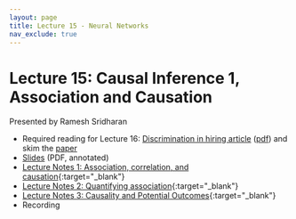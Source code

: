 ```yaml
---
layout: page
title: Lecture 15 - Neural Networks
nav_exclude: true
---
```


# Lecture 15: Causal Inference 1, Association and Causation

Presented by Ramesh Sridharan

- Required reading for Lecture 16:  [Discrimination in hiring article](https://www.nytimes.com/2021/07/29/business/economy/hiring-racial-discrimination.html) ([pdf](https://drive.google.com/file/d/1oocOtWYRsrFS_CEzeSm_t3mlBqdHKUmw/view?usp=sharing)) and skim the [paper](https://www.nber.org/papers/w29053)
- [Slides](https://docs.google.com/presentation/d/1mc6izMxf7BsHJOc_Is5pLyPoeQBSbfgjxsZRsEALlYQ/edit?usp=sharing) (PDF, annotated)
- [Lecture Notes 1: Association, correlation, and causation](https://data102.datahub.berkeley.edu/hub/user-redirect/git-pull?repo=https%3A%2F%2Fgithub.com%2Fds-102%2Ffa23-materials&urlpath=tree%2Ffa23-materials%2Flecture%2Flecture15%2F01_association_correlation_causation.ipynb&branch=main){:target="_blank"}
- [Lecture Notes 2: Quantifying association](https://data102.datahub.berkeley.edu/hub/user-redirect/git-pull?repo=https%3A%2F%2Fgithub.com%2Fds-102%2Ffa23-materials&urlpath=tree%2Ffa23-materials%2Flecture%2Flecture15%2F02_quantifying_association.ipynb&branch=main){:target="_blank"}
- [Lecture Notes 3: Causality and Potential Outcomes](https://data102.datahub.berkeley.edu/hub/user-redirect/git-pull?repo=https%3A%2F%2Fgithub.com%2Fds-102%2Ffa23-materials&urlpath=tree%2Ffa23-materials%2Flecture%2Flecture15%2F01_association_correlation_causation.ipynb&branch=main){:target="_blank"}
- Recording
